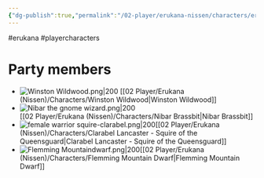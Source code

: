 ```yaml
---
{"dg-publish":true,"permalink":"/02-player/erukana-nissen/characters/erukana-party-characters/"}
---
```


#erukana #playercharacters 

# Party members

-  ![Winston Wildwood.png|200](/img/user/10%20Attachments/Winston%20Wildwood.png) [[02 Player/Erukana (Nissen)/Characters/Winston Wildwood\|Winston Wildwood]]
-  ![Nibar the gnome wizard.png|200](/img/user/10%20Attachments/Nibar%20the%20gnome%20wizard.png) <br> [[02 Player/Erukana (Nissen)/Characters/Nibar Brassbit\|Nibar Brassbit]]
-  ![female warrior squire-clarabel.png|200](/img/user/10%20Attachments/female%20warrior%20squire-clarabel.png)[[02 Player/Erukana (Nissen)/Characters/Clarabel Lancaster - Squire of the Queensguard\|Clarabel Lancaster - Squire of the Queensguard]]
-  ![Flemming Mountaindwarf.png|200](/img/user/10%20Attachments/Flemming%20Mountaindwarf.png)[[02 Player/Erukana (Nissen)/Characters/Flemming Mountain Dwarf\|Flemming Mountain Dwarf]]
